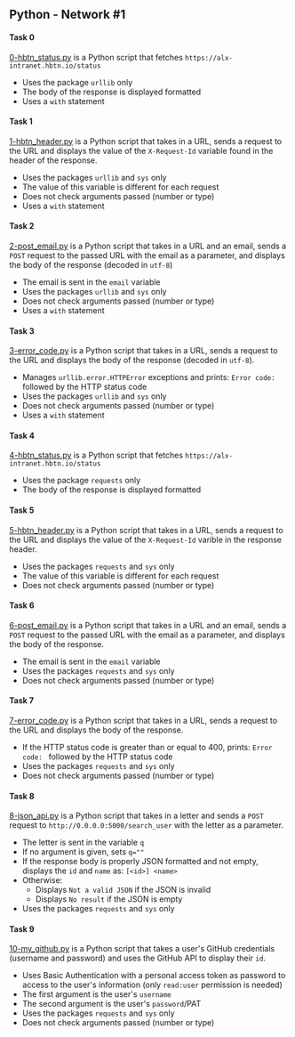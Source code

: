 ## Python - Network #1

#### Task 0
[0-hbtn_status.py](0-hbtn_status.py) is a Python script that fetches `https://alx-intranet.hbtn.io/status`
- Uses the package `urllib` only
- The body of the response is displayed formatted
- Uses a `with` statement

#### Task 1
[1-hbtn_header.py](1-hbtn_header.py) is a Python script that takes in a URL, sends a request to the URL and displays the value of the `X-Request-Id` variable found in the header of the response.
- Uses the packages `urllib` and `sys` only
- The value of this variable is different for each request
- Does not check arguments passed (number or type)
- Uses a `with` statement

#### Task 2
[2-post_email.py](2-post_email.py) is  a Python script that takes in a URL and an email, sends a `POST` request to the passed URL with the email as a parameter, and displays the body of the response (decoded in `utf-8`)
- The email is sent in the `email` variable
- Uses the packages `urllib` and `sys` only
- Does not check arguments passed (number or type)
- Uses a `with` statement

#### Task 3
[3-error_code.py](3-error_code.py) is a Python script that takes in a URL, sends a request to the URL and displays the body of the response (decoded in `utf-8`).
- Manages `urllib.error.HTTPError` exceptions and prints: `Error code: ` followed by the HTTP status code
- Uses the packages `urllib` and `sys` only
- Does not check arguments passed (number or type)
- Uses a `with` statement

#### Task 4
[4-hbtn_status.py](4-hbtn_status.py) is a Python script that fetches `https://alx-intranet.hbtn.io/status`
- Uses the package `requests` only
- The body of the response is displayed formatted

#### Task 5
[5-hbtn_header.py](5-hbtn_header.py) is a Python script that takes in a URL, sends a request to the URL and displays the value of the `X-Request-Id` varible in the response header.
- Uses the packages `requests` and `sys` only
- The value of this variable is different for each request
- Does not check arguments passed (number or type)

#### Task 6
[6-post_email.py](6-post_email.py) is  a Python script that takes in a URL and an email, sends a `POST` request to the passed URL with the email as a parameter, and displays the body of the response.
- The email is sent in the `email` variable
- Uses the packages `requests` and `sys` only
- Does not check arguments passed (number or type)

#### Task 7
[7-error_code.py](7-error_code.py) is a Python script that takes in a URL, sends a request to the URL and displays the body of the response.
- If the HTTP status code is greater than or equal to 400, prints: `Error code: ` followed by the HTTP status code
- Uses the packages `requests` and `sys` only
- Does not check arguments passed (number or type)

#### Task 8
[8-json_api.py](8-json_api.py) is a Python script that takes in a letter and sends a `POST` request to `http://0.0.0.0:5000/search_user` with the letter as a parameter.
- The letter is sent in the variable `q`
- If no argument is given, sets `q=""`
- If the response body is properly JSON formatted and not empty, displays the `id` and `name` as: `[<id>] <name>`
- Otherwise:
	- Displays `Not a valid JSON` if the JSON is invalid
	- Displays `No result` if the JSON is empty
- Uses the packages `requests` and `sys` only

#### Task 9
[10-my_github.py](10-my_github.py) is a Python script that takes a user's GitHub credentials (username and password) and uses the GitHub API to display their `id`.
- Uses Basic Authentication with a personal access token as password to access to the user's information (only `read:user` permission is needed)
- The first argument is the user's `username`
- The second argument is the user's `password`/PAT
- Uses the packages `requests` and `sys` only
- Does not check arguments passed (number or type)
